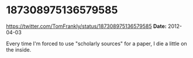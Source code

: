 # 187308975136579585
https://twitter.com/TomFrankly/status/187308975136579585
**Date:** 2012-04-03

Every time I'm forced to use "scholarly sources" for a paper, I die a little on the inside.
